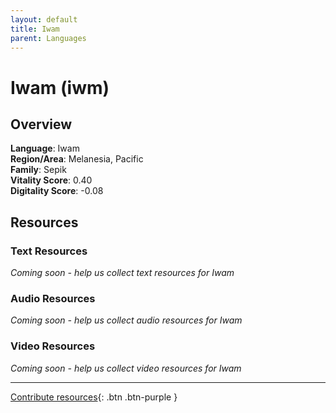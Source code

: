 ```yaml
---
layout: default
title: Iwam
parent: Languages
---
```


# Iwam (iwm)

## Overview

**Language**: Iwam  
**Region/Area**: Melanesia, Pacific  
**Family**: Sepik  
**Vitality Score**: 0.40  
**Digitality Score**: -0.08  

## Resources

### Text Resources
*Coming soon - help us collect text resources for Iwam*

### Audio Resources
*Coming soon - help us collect audio resources for Iwam*

### Video Resources
*Coming soon - help us collect video resources for Iwam*

---

[Contribute resources](https://fairtrain.github.io/){: .btn .btn-purple }
